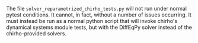 The file `solver_reparametrized_chirho_tests.py` will not run under normal pytest conditions. It cannot, in fact,
without a number of issues occurring. It must instead be run as a normal python script that will invoke chirho's
dynamical systems module tests, but with the DiffEqPy solver instead of the chirho-provided solvers.
